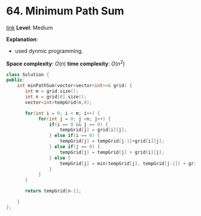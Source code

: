 # 64. Minimum Path Sum

[link]()
**Level**: Medium 


**Explanation**:
- used dynmic programming.

**Space complexity**: $O(n)$
**time complexity**: $O(n^2)$

```cpp
class Solution {
public:
    int minPathSum(vector<vector<int>>& grid) {
       int m = grid.size();
       int n = grid[0].size();
       vector<int>tempGrid(n,0);

       for(int i = 0; i < m; i++) {
            for(int j = 0; j <n; j++) {
                if(i == 0 && j == 0) {
                    tempGrid[j] = grid[i][j];
                } else if(i == 0) {
                    tempGrid[j] = tempGrid[j-1]+grid[i][j];
                } else if(j == 0) {
                    tempGrid[j] = tempGrid[j] + grid[i][j];
                } else {
                    tempGrid[j] = min(tempGrid[j], tempGrid[j-1]) + grid[i][j];
                }
            }
       }

       return tempGrid[n-1];

    }
};

```

